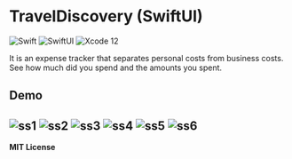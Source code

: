 # TravelDiscovery (SwiftUI)
![Swift](https://img.shields.io/badge/Language-Swift-orange)
![SwiftUI](https://img.shields.io/badge/Platform-SwiftUI-purple)
![Xcode 12](https://img.shields.io/badge/IDE-Xcode%2012-blue)

It is an expense tracker that separates personal costs from business costs. See how much did you spend and the amounts you spent.

## Demo

![ss1](https://user-images.githubusercontent.com/26444488/103302309-a21b7d80-4a03-11eb-9964-f68865e3f0a1.png)
![ss2](https://user-images.githubusercontent.com/26444488/103302563-400f4800-4a04-11eb-81d6-e6fe399b7f50.png)
![ss3](https://user-images.githubusercontent.com/26444488/103302611-57e6cc00-4a04-11eb-86bc-0c1a706deb7f.png)
![ss4](https://user-images.githubusercontent.com/26444488/103302642-66cd7e80-4a04-11eb-8d7f-aee5acfbeb4f.png)
![ss5](https://user-images.githubusercontent.com/26444488/103302715-91b7d280-4a04-11eb-8c0d-7b350edf5fbb.png)
![ss6](https://user-images.githubusercontent.com/26444488/103302754-ac8a4700-4a04-11eb-9b4a-6d1b2d9d90b5.png)
---

**MIT License**
